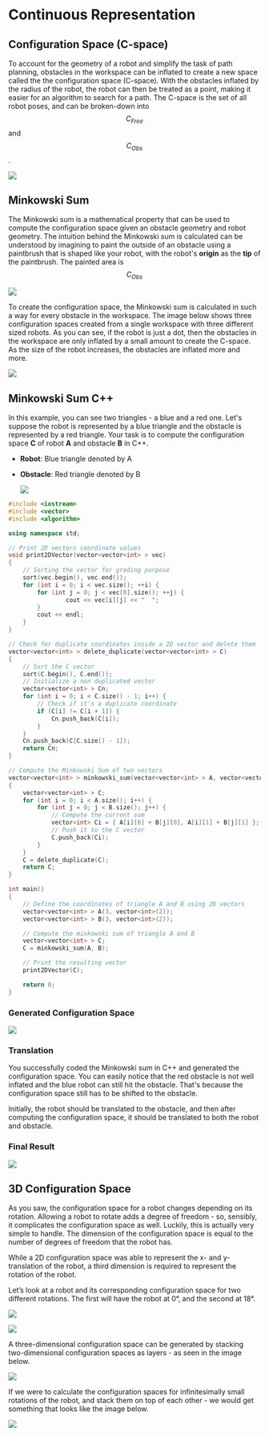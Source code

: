 # Continuous Representation

## Configuration Space (C-space)

To account for the geometry of a robot and simplify the task of path planning, obstacles in the workspace can be inflated to create a new space called the the configuration space (C-space). With the obstacles inflated by the radius of the robot, the robot can then be treated as a point, making it easier for an algorithm to search for a path.  The C-space is the set of all robot poses, and can be broken-down into $$C_{Free}$$ and $$C_{Obs}$$.

![](assets/continuos2.png)

## Minkowski Sum

The Minkowski sum is a mathematical property that can be used to compute the configuration space given an obstacle geometry and robot geometry.  The intuition behind the Minkowski sum is calculated can be understood by imagining to paint the outside of an obstacle using a paintbrush that is shaped like your robot, with the robot's **origin** as the **tip** of the paintbrush.  The painted area is $$C_{Obs}$$

![](assets/c5-l2-24-minkowski-sum-02-v1.png)

To create the configuration space, the Minkowski sum is calculated in such a way for every obstacle in the workspace. The image below shows three configuration spaces created from a single workspace with three different sized robots. As you can see, if the robot is just a dot, then the obstacles in the workspace are only inflated by a small amount to create the C-space. As the size of the robot increases, the obstacles are inflated more and more.

![](assets/c5-l2-22-minkowski-sum-01-v1.png)

## Minkowski Sum C++

In this example, you can see two triangles - a blue and a red one. Let's suppose the robot is represented by a blue triangle and the obstacle is represented by a red triangle. Your task is to compute the configuration space **C** of robot **A** and obstacle **B** in C++.

- **Robot**: Blue triangle denoted by A

- **Obstacle**: Red triangle denoted by B

  ![](assets/minkowski-sum-initial.png)

```cpp
#include <iostream>
#include <vector>
#include <algorithm>

using namespace std;

// Print 2D vectors coordinate values
void print2DVector(vector<vector<int> > vec)
{
    // Sorting the vector for grading purpose
    sort(vec.begin(), vec.end());
    for (int i = 0; i < vec.size(); ++i) {
        for (int j = 0; j < vec[0].size(); ++j) {
                cout << vec[i][j] << "  ";
        }
        cout << endl;
    }
}

// Check for duplicate coordinates inside a 2D vector and delete them
vector<vector<int> > delete_duplicate(vector<vector<int> > C)
{
    // Sort the C vector
    sort(C.begin(), C.end());
    // Initialize a non duplicated vector
    vector<vector<int> > Cn;
    for (int i = 0; i < C.size() - 1; i++) {
        // Check if it's a duplicate coordinate
        if (C[i] != C[i + 1]) {
            Cn.push_back(C[i]);
        }
    }
    Cn.push_back(C[C.size() - 1]);
    return Cn;
}

// Compute the Minkowski Sum of two vectors
vector<vector<int> > minkowski_sum(vector<vector<int> > A, vector<vector<int> > B)
{
    vector<vector<int> > C;
    for (int i = 0; i < A.size(); i++) {
        for (int j = 0; j < B.size(); j++) {
            // Compute the current sum
            vector<int> Ci = { A[i][0] + B[j][0], A[i][1] + B[j][1] };
            // Push it to the C vector
            C.push_back(Ci);
        }
    }
    C = delete_duplicate(C);
    return C;
}

int main()
{
    // Define the coordinates of triangle A and B using 2D vectors
    vector<vector<int> > A(3, vector<int>(2));
    vector<vector<int> > B(3, vector<int>(2));

    // Compute the minkowski sum of triangle A and B
    vector<vector<int> > C;
    C = minkowski_sum(A, B);

    // Print the resulting vector
    print2DVector(C);

    return 0;
}
```

### Generated Configuration Space

![](assets/minkowski-sum-nonshifted.png)

### Translation

You successfully coded the Minkowski sum in C++ and generated the configuration space. You can easily notice that the red obstacle is not well inflated and the blue robot can still hit the obstacle. That's because the configuration space still has to be shifted to the obstacle.

Initially, the robot should be translated to the obstacle, and then after computing the configuration space, it should be translated to both the robot and obstacle.

### Final Result

![](assets/minkowski-sum-final.png)

## 3D Configuration Space

As you saw, the configuration space for a robot changes depending on its rotation. Allowing a robot to rotate adds a degree of freedom - so, sensibly, it complicates the configuration space as well. Luckily, this is actually very simple to handle. The dimension of the configuration space is equal to the number of degrees of freedom that the robot has.

While a 2D configuration space was able to represent the x- and y-translation of the robot, a third dimension is required to represent the rotation of the robot.

Let’s look at a robot and its corresponding configuration space for two different rotations. The first will have the robot at 0°, and the second at 18°.

![](assets/c5-l2-32-configuration-space-01-v1.png)

![](assets/c5-l2-33-configuration-space-02-v1.png)

A three-dimensional configuration space can be generated by stacking two-dimensional configuration spaces as layers - as seen in the image below.

![](assets/c5-l2-35-configuration-space-03-v1.png)

If we were to calculate the configuration spaces for infinitesimally small rotations of the robot, and stack them on top of each other - we would get something that looks like the image below.

![](assets/c5-l2-37-3dimage-v3.png)